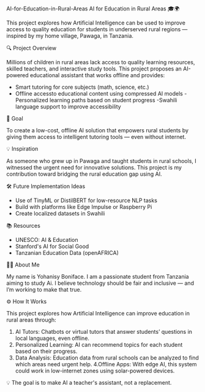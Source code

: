  AI-for-Education-in-Rural-Areas                                                                                                                                                           AI for Education in Rural Areas 🎓🌍

This project explores how Artificial Intelligence can be used to improve access to quality education for students in underserved rural regions — inspired by my home village, Pawaga, in Tanzania.

 🔍 Project Overview

Millions of children in rural areas lack access to quality learning resources, skilled teachers, and interactive study tools. This project proposes an AI-powered educational assistant that works offline and provides:

- Smart tutoring for core subjects (math, science, etc.)
- Offline accessto educational content using compressed AI models
-Personalized learning paths based on student progress
-Swahili language support to improve accessibility

🎯 Goal

To create a low-cost, offline AI solution that empowers rural students by giving them access to intelligent tutoring tools — even without internet.

💡 Inspiration

As someone who grew up in Pawaga and taught students in rural schools, I witnessed the urgent need for innovative solutions. This project is my contribution toward bridging the rural education gap using AI.

 🛠️ Future Implementation Ideas

- Use of TinyML or DistilBERT for low-resource NLP tasks
- Build with platforms like Edge Impulse or Raspberry Pi
- Create localized datasets in Swahili

 📚 Resources

- UNESCO: AI & Education
- Stanford's AI for Social Good
- Tanzanian Education Data (openAFRICA)

 🧑‍🎓 About Me

My name is Yohanisy Boniface. I am a passionate student from Tanzania aiming to study Ai. I believe technology should be fair and inclusive — and I’m working to make that true.


⚙️ How It Works

This project explores how Artificial Intelligence can improve education in rural areas through:

1. AI Tutors: Chatbots or virtual tutors that answer students’ questions in local languages, even offline.
2. Personalized Learning: AI can recommend topics for each student based on their progress.
3. Data Analysis: Education data from rural schools can be analyzed to find which areas need urgent help.
4.Offline Apps: With edge AI, this system could work in low-internet zones using solar-powered devices.

💡 The goal is to make AI a teacher's assistant, not a replacement.

